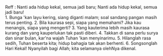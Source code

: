 Reff :
Nanti ada hidup kekal, semua jadi baru;
Nanti ada hidup kekal, semua jadi baru!
<br>
1.
Bunga 'kan layu kering, siang diganti malam;
soal sandang pangan masih terus penting.
2.
Bila kaurasa sepi, siapa yang memahami?
Jika kau menangis, siapa yang mengerti?
3.
Yang kauterima lebih masih kaurasa kurang
dan yang kauperlukan tak pasti diberi.
4.
Takkan di sana perlu surya dan sinar bulan,
kar'na wajah Tuhan 'kan menyinarimu.
5.
Hilanglah rasa sedih, Tuhan beserta kita;
hidup bahagia tak akan berhenti.
6.
Songsonglah Hari Kekal! Nyanyilah bagi Allah;
kita selamanya olehNya dikenal.